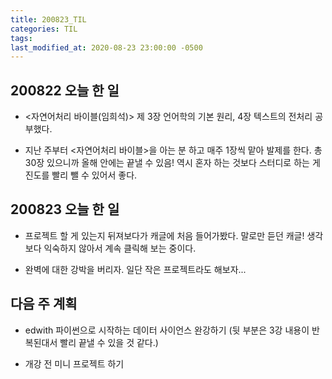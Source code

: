 ```yaml
---
title: 200823_TIL
categories: TIL
tags:
last_modified_at: 2020-08-23 23:00:00 -0500
---
```


## 200822 오늘 한 일
* <자연어처리 바이블(임희석)> 제 3장 언어학의 기본 원리, 4장 텍스트의 전처리 공부했다.

* 지난 주부터 <자연어처리 바이블>을 아는 분 하고 매주 1장씩 맡아 발제를 한다. 총 30장 있으니까 올해 안에는 끝낼 수 있음! 역시 혼자 하는 것보다 스터디로 하는 게 진도를 빨리 뺄 수 있어서 좋다.

## 200823 오늘 한 일
* 프로젝트 할 게 있는지 뒤져보다가 캐글에 처음 들어가봤다. 말로만 듣던 캐글! 생각보다 익숙하지 않아서 계속 클릭해 보는 중이다.

* 완벽에 대한 강박을 버리자. 일단 작은 프로젝트라도 해보자... 

## 다음 주 계획
* edwith 파이썬으로 시작하는 데이터 사이언스 완강하기 (뒷 부분은 3강 내용이 반복된대서 빨리 끝낼 수 있을 것 같다.)

* 개강 전 미니 프로젝트 하기
